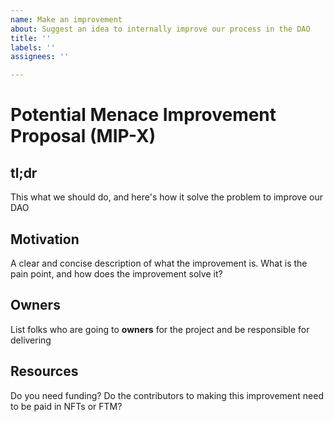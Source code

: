 ```yaml
---
name: Make an improvement
about: Suggest an idea to internally improve our process in the DAO
title: ''
labels: ''
assignees: ''

---
```


# Potential Menace Improvement Proposal (MIP-X)

## tl;dr
This what we should do, and here's how it solve the problem to improve our DAO

## Motivation
A clear and concise description of what the improvement is. What is the pain point, and how does the improvement solve it?

## Owners
List folks who are going to **owners** for the project and be responsible for delivering

## Resources
Do you need funding? Do the contributors to making this improvement need to be paid in NFTs or FTM?
